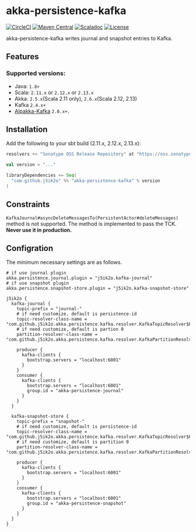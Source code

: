 # akka-persistence-kafka

[![CircleCI](https://circleci.com/gh/j5ik2o/akka-persistence-kafka/tree/master.svg?style=shield&circle-token=c809688daf71f6ae582dd2d58cb5518401498373)](https://circleci.com/gh/j5ik2o/akka-persistence-kafka/tree/master)
[![Maven Central](https://maven-badges.herokuapp.com/maven-central/com.github.j5ik2o/akka-persistence-kafka_2.12/badge.svg)](https://maven-badges.herokuapp.com/maven-central/com.github.j5ik2o/akka-persistence-kafka_2.12)
[![Scaladoc](http://javadoc-badge.appspot.com/com.github.j5ik2o/akka-persistence-kafka_2.12.svg?label=scaladoc)](http://javadoc-badge.appspot.com/com.github.j5ik2o/akka-persistence-kafka_2.12/com/github/j5ik2o/akka/persistence/kafka/index.html?javadocio=true)
[![License](https://img.shields.io/badge/License-Apache%202.0-blue.svg)](https://opensource.org/licenses/Apache-2.0)

akka-persistence-kafka writes journal and snapshot entries to Kafka.

## Features

### Supported versions:

- Java: `1.8+`
- Scala: `2.11.x` or `2.12.x` or `2.13.x` 
- Akka: `2.5.x`(Scala 2.11 only), `2.6.x`(Scala 2.12, 2.13)
- Kafka `2.4.x+`
- [Alpakka-Kafka](https://github.com/akka/alpakka-kafka) `2.0.x+.`

## Installation

Add the following to your sbt build (2.11.x, 2.12.x, 2.13.x):

```scala
resolvers += "Sonatype OSS Release Repository" at "https://oss.sonatype.org/content/repositories/releases/"

val version = "..."

libraryDependencies += Seq(
  "com.github.j5ik2o" %% "akka-persistence-kafka" % version
)
```

## Constraints

`KafkaJournal#asyncDeleteMessagesTo(PersistentActor#deleteMessages)` method is not supported. The method is implemented to pass the TCK. **Never use it in production.**

## Configration

The minimum necessary settings are as follows.

```hocon
# if use journal plugin
akka.persistence.journal.plugin = "j5ik2o.kafka-journal"
# if use snapshot plugin
akka.persistence.snapshot-store.plugin = "j5ik2o.kafka-snapshot-store"

j5ik2o {
  kafka-journal {
    topic-prefix = "journal-"
    # if need customize, default is persistence-id
    topic-resolver-class-name = "com.github.j5ik2o.akka.persistence.kafka.resolver.KafkaTopicResolver$PersistenceId"
    # if need customize, default is partion 0
    partition-resolver-class-name = "com.github.j5ik2o.akka.persistence.kafka.resolver.KafkaPartitionResolver$PartitionZero"
   
    producer {
      kafka-clients {
        bootstrap.servers = "localhost:6001"
      }
    } 
    consumer {
      kafka-clients {
        bootstrap.servers = "localhost:6001"
        group.id = "akka-persistence-journal"
      }
    }
  }

  kafka-snapshot-store {
    topic-prefix = "snapshot-"
    # if need customize, default is persistence-id
    topic-resolver-class-name = "com.github.j5ik2o.akka.persistence.kafka.resolver.KafkaTopicResolver$PersistenceId"
    # if need customize, default is partition 0
    partition-resolver-class-name = "com.github.j5ik2o.akka.persistence.kafka.resolver.KafkaPartitionResolver$PartitionZero"

    producer {
      kafka-clients {
        bootstrap.servers = "localhost:6001"
      }
    } 
    consumer {
      kafka-clients {
        bootstrap.servers = "localhost:6001"
        group.id = "akka-persistence-snapshot"
      }
    }
  }
}
```


